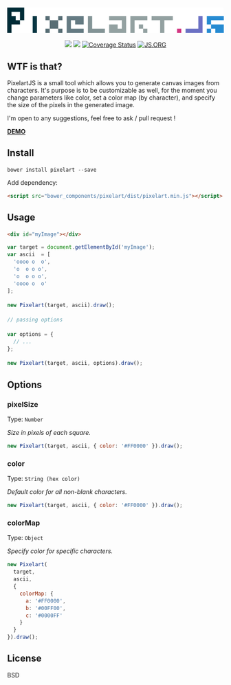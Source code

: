 <p align="center">
  <img src="logo.png">
</p>

<p align="center">
  <a href="https://travis-ci.org/meriadec/PixelartJS"><img src="https://travis-ci.org/meriadec/PixelartJS.svg?branch=master" /></a>
  <a href="https://codeclimate.com/github/meriadec/PixelartJS"><img src="https://codeclimate.com/github/meriadec/PixelartJS/badges/gpa.svg" /></a>
  <a href='https://coveralls.io/r/meriadec/PixelartJS?branch=master'><img src='https://coveralls.io/repos/meriadec/PixelartJS/badge.svg?branch=master' alt='Coverage Status' /></a>
  <a href="http://js.org"><img src="https://img.shields.io/badge/js.org-pixelart-ffb400.svg?style=flat" alt="JS.ORG"></a>
</p>

## WTF is that?

PixelartJS is a small tool which allows you to generate canvas images from characters.
It's purpose is to be customizable as well, for the moment you change parameters like color, set a color map (by character), and specify the size of the pixels in the generated image.

I'm open to any suggestions, feel free to ask / pull request !

[**DEMO**](http://pixelart.js.org/)

## Install

```
bower install pixelart --save
```

Add dependency:

```html
<script src="bower_components/pixelart/dist/pixelart.min.js"></script>
```

## Usage

```html
<div id="myImage"></div>
```

```javascript
var target = document.getElementById('myImage');
var ascii  = [
  'oooo o  o',
  'o  o o o',
  'o  o o o',
  'oooo o  o'
];

new Pixelart(target, ascii).draw();

// passing options

var options = {
  // ...
};

new Pixelart(target, ascii, options).draw();

```

## Options

### pixelSize

Type: `Number`

*Size in pixels of each square.*

```js
new Pixelart(target, ascii, { color: '#FF0000' }).draw();
```

### color

Type: `String (hex color)`

*Default color for all non-blank characters.*

```js
new Pixelart(target, ascii, { color: '#FF0000' }).draw();
```

### colorMap

Type: `Object`

*Specify color for specific characters.*

```js
new Pixelart(
  target,
  ascii,
  {
    colorMap: {
      a: '#FF0000',
      b: '#00FF00',
      c: '#0000FF'
    }
  }
}).draw();
```

## License

BSD
